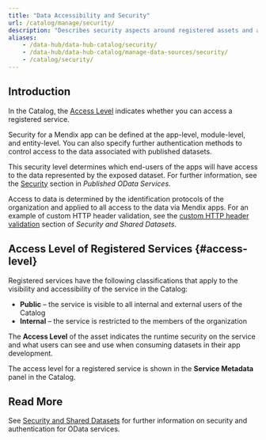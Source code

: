```yaml
---
title: "Data Accessibility and Security"
url: /catalog/manage/security/
description: "Describes security aspects around registered assets and access."
aliases:
    - /data-hub/data-hub-catalog/security/
    - /data-hub/data-hub-catalog/manage-data-sources/security/
    - /catalog/security/
---
```


## Introduction

In the Catalog, the [Access Level](#access-level) indicates whether you can access a registered service.

Security for a Mendix app can be defined at the app-level, module-level, and entity-level. You can also specify further authentication methods to control access to the data associated with published datasets.

This security level determines which end-users of the apps will have access to the data represented by the exposed dataset. For further information, see the [Security](/refguide/published-odata-services/#security) section in *Published OData Services*.

Access to data is determined by the identification protocols of the organization and applied to all access to the data via Mendix apps. For an example of custom HTTP header validation, see the [custom HTTP header validation](/refguide/security-shared-datasets/#http-header-validation) section of *Security and Shared Datasets*.

## Access Level of Registered Services {#access-level}

Registered services have the following classifications that apply to the visibility and accessibility of the service in the Catalog:

* **Public** – the service is visible to all internal and external users of the Catalog
* **Internal** – the service is restricted to the members of the organization

The **Access Level** of the asset indicates the runtime security on the service and what users can see and use when consuming datasets in their app development.

The access level for a registered service is shown in the **Service Metadata** panel in the Catalog.

## Read More

See [Security and Shared Datasets](/refguide/security-shared-datasets/) for further information on security and authentication for OData services.
